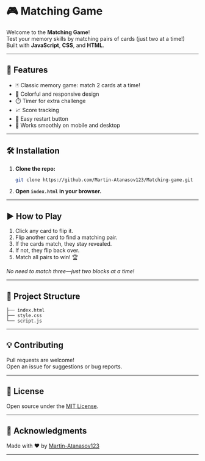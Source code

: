 

# 🎮 Matching Game

Welcome to the **Matching Game**!  
Test your memory skills by matching pairs of cards (just two at a time!)  
Built with **JavaScript**, **CSS**, and **HTML**.

---

## 🚀 Features

- 🃏 Classic memory game: match 2 cards at a time!
- 🎨 Colorful and responsive design
- ⏱️ Timer for extra challenge
- 📈 Score tracking
- 🔄 Easy restart button
- 📱 Works smoothly on mobile and desktop

---

## 🛠️ Installation

1. **Clone the repo:**
   ```bash
   git clone https://github.com/Martin-Atanasov123/Matching-game.git
   ```
2. **Open `index.html` in your browser.**

---

## ▶️ How to Play

1. Click any card to flip it.
2. Flip another card to find a matching pair.
3. If the cards match, they stay revealed.
4. If not, they flip back over.
5. Match all pairs to win! 🏆

_No need to match three—just two blocks at a time!_

---

## 📁 Project Structure

```
├── index.html
├── style.css
└── script.js
```

---

## 💡 Contributing

Pull requests are welcome!  
Open an issue for suggestions or bug reports.

---

## 🤝 License

Open source under the [MIT License](LICENSE).

---

## 🙏 Acknowledgments

Made with ❤️ by [Martin-Atanasov123](https://github.com/Martin-Atanasov123)

---
